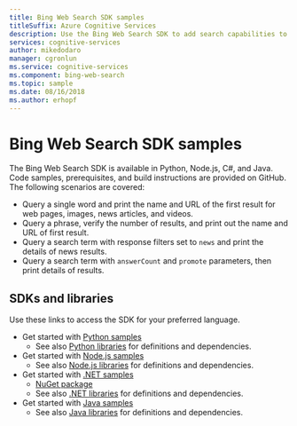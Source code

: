 ```yaml
---
title: Bing Web Search SDK samples
titleSuffix: Azure Cognitive Services
description: Use the Bing Web Search SDK to add search capabilities to your Python, Node.js, C#, or Java application.
services: cognitive-services
author: mikedodaro
manager: cgronlun
ms.service: cognitive-services
ms.component: bing-web-search
ms.topic: sample
ms.date: 08/16/2018
ms.author: erhopf
---
```


# Bing Web Search SDK samples

The Bing Web Search SDK is available in Python, Node.js, C#, and Java. Code samples, prerequisites, and build instructions are provided on GitHub. The following scenarios are covered:

* Query a single word and print the name and URL of the first result for web pages, images, news articles, and videos.
* Query a phrase, verify the number of results, and print out the name and URL of first result.
* Query a search term with response filters set to `news` and print the details of news results.
* Query a search term with `answerCount` and `promote` parameters, then print details of results.

## SDKs and libraries

Use these links to access the SDK for your preferred language.

* Get started with [Python samples](https://github.com/Azure-Samples/cognitive-services-python-sdk-samples)
  * See also [Python libraries](https://github.com/Azure/azure-sdk-for-python/tree/master/azure-cognitiveservices-search-websearch) for definitions and dependencies.
* Get started with [Node.js samples](https://github.com/Azure-Samples/cognitive-services-node-sdk-samples)
  * See also [Node.js libraries](https://github.com/Azure/azure-sdk-for-node/tree/master/lib/services/webSearch) for definitions and dependencies.
* Get started with [.NET samples](https://github.com/Azure-Samples/cognitive-services-dotnet-sdk-samples/tree/master/BingSearchv7)
  * [NuGet package](https://www.nuget.org/packages/Microsoft.Azure.CognitiveServices.Search.WebSearch/1.2.0)
  * See also [.NET libraries](https://github.com/Azure/azure-sdk-for-net/tree/psSdkJson6/src/SDKs/CognitiveServices/dataPlane/Search/BingWebSearch) for definitions and dependencies.
* Get started with [Java samples](https://github.com/Azure-Samples/cognitive-services-java-sdk-samples)
  * See also [Java libraries](https://github.com/Azure-Samples/cognitive-services-java-sdk-samples/tree/master/Search/BingWebSearch) for definitions and dependencies.
